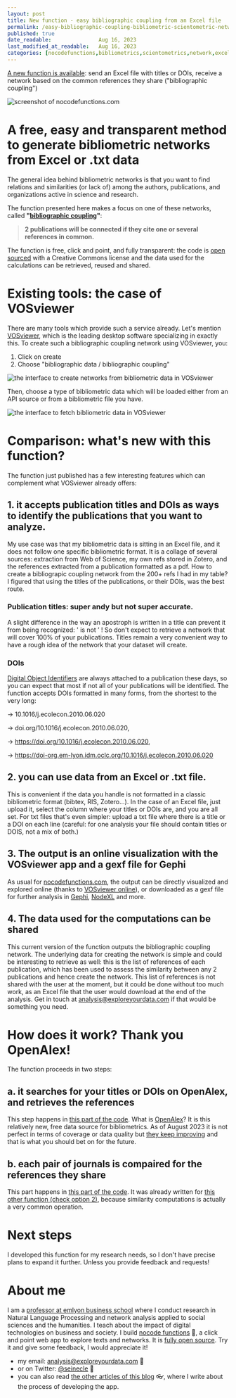```yaml
---
layout: post
title: New function - easy bibliographic coupling from an Excel file
permalink: /easy-bibliographic-coupling-bibliometric-scientometric-network-with-excel-file/
published: true
date_readable:               Aug 16, 2023
last_modified_at_readable:   Aug 16, 2023
categories: [nocodefunctions,bibliometrics,scientometrics,network,excel]
---
```

[A new function is available](https://nocodefunctions.com/bibliocoupling/bibliographic_coupling_tool.html): send an Excel file with titles or DOIs, receive a network based on the common references they share ("bibliographic coupling")

![screenshot of nocodefunctions.com](https://github.com/seinecle/blog/assets/1244100/71735d1a-2b5a-445f-a08c-e86900747925)

# A free, easy and transparent method to generate bibliometric networks from Excel or .txt data
The general idea behind bibliometric networks is that you want to find relations and similarities (or lack of) among the authors, publications, and organizations active in science and research.

The function presented here makes a focus on one of these networks, called **"[bibliographic coupling](https://en.wikipedia.org/wiki/Bibliographic_coupling)"**:

> **2 publications will be connected if they cite one or several references in common.**

The function is free, click and point, and fully transparent: the code is [open sourced](https://github.com/seinecle/nocodefunctions-web-app) with a Creative Commons license and the data used for the calculations can be retrieved, reused and shared.

# Existing tools: the case of VOSviewer
There are many tools which provide such a service already. Let's mention [VOSviewer](https://www.vosviewer.com/), which is the leading desktop software specializing in exactly this.
To create such a bibliographic coupling network using VOSviewer, you:

1. Click on create
2. Choose "bibliographic data / bibliographic coupling"

![the interface to create networks from bibliometric data in VOSviewer](https://github.com/seinecle/blog/assets/1244100/250dcfc1-309a-4019-9f3d-db95c0fe4fa7)

Then, choose a type of bibliometric data which will be loaded either from an API source or from a bibliometric file you have.

![the interface to fetch bibliometric data in VOSviewer](https://github.com/seinecle/blog/assets/1244100/1d58602f-6198-419c-84c7-0e1d9094b400)


# Comparison: what's new with this function?
The function just published has a few interesting features which can complement what VOSviewer already offers:

## 1. it accepts publication titles and DOIs as ways to identify the publications that you want to analyze.
My use case was that my bibliometric data is sitting in an Excel file, and it does not follow one specific bibliometric format.
It is a collage of several sources: extraction from Web of Science, my own refs stored in Zotero, and the references extracted from a publication formatted as a pdf.
How to create a bibliograpic coupling network from the 200+ refs I had in my table? I figured that using the titles of the publications, or their DOIs, was the best route.

### Publication titles: super andy  but not super accurate.
A slight difference in the way an apostroph is written in a title can prevent it from being recognized: ' is not ʼ !
So don't expect to retrieve a network that will cover 100% of your publications. Titles remain a very convenient way to have a rough idea of the network that your dataset will create.

### DOIs
[Digital Object Identifiers](https://fr.wikipedia.org/wiki/Digital_Object_Identifier) are always attached to a publication these days, so you can expect that most if not all of your publications will be identified. The function accepts DOIs formatted in many forms, from the shortest to the very long:

-> 10.1016/j.ecolecon.2010.06.020

-> doi.org/10.1016/j.ecolecon.2010.06.020,

-> https://doi.org/10.1016/j.ecolecon.2010.06.020,

-> https://doi-org.em-lyon.idm.oclc.org/10.1016/j.ecolecon.2010.06.020

## 2. you can use data from an Excel or .txt file.
This is convenient if the data you handle is not formatted in a classic bibliometric format (bibtex, RIS, Zotero...).
In the case of an Excel file, just upload it, select the column where your titles or DOIs are, and you are all set.
For txt files that's even simpler: upload a txt file where there is a title or a DOI on each line (careful: for one analysis your file should contain titles or DOIS, not a mix of both.)

## 3. The output is an online visualization with the VOSviewer app and a gexf file for Gephi
As usual for [nocodefunctions.com](https://nocodefunctions.com), the output can be directly visualized and explored online (thanks to [VOSviewer online](https://app.vosviewer.com/)), or downloaded as a gexf file for further analysis in [Gephi](https://gephi.org), [NodeXL](https://www.smrfoundation.org/nodexl/) and more.

## 4. The data used for the computations can be shared
This current version of the function outputs the bibliographic coupling network.
The underlying data for creating the network is simple and could be interesting to retrieve as well: this is the list of references of each publication, which has been used to assess the similarity between any 2 publications and hence create the network.
This list of references is not shared with the user at the moment, but it could be done without too much work, as an Excel file that the user would download at the end of the analysis.
Get in touch at analysis@exploreyourdata.com if that would be something you need.

# How does it work? Thank you OpenAlex!
The function proceeds in two steps:

## a. it searches for your titles or DOIs on OpenAlex, and retrieves the references
This step happens in [this part of the code](https://github.com/seinecle/OpenAlexCitedRefs). What is [OpenAlex](https://openalex.org/)?
It is this relatively new, free data source for bibliometrics.
As of August 2023 it is not perfect in terms of coverage or data quality but [they keep improving](https://blog.ourresearch.org/new-study-shows-openalex-is-a-good-alternative-to-scopus-for-demographic-research/) and that is what you should bet on for the future.

## b. each pair of journals is compaired for the references they share
This part happens in [this part of the code](https://github.com/seinecle/Gaze).
It was already written for [this other function (check option 2)](https://nocodefunctions.com/gaze/network_builder_tool.html), because similarity computations is actually a very common operation.

# Next steps
I developed this function for my research needs, so I don't have precise plans to expand it further.
Unless you provide feedback and requests! 


# About me
I am a [professor at emlyon business school](https://www.linkedin.com/in/levallois/) where I conduct research in Natural Language Processing and network analysis applied to social sciences and the humanities. I teach about the impact of digital technologies on business and society. I  build [nocode functions](https://nocodefunctions.com) 🔎, a click and point web app to explore texts and networks. It is [fully open source](https://github.com/seinecle/nocodefunctions). Try it and give some feedback, I would appreciate it!

* my email: [analysis@exploreyourdata.com](mailto:analysis@exploreyourdata.com) 📧
* or on Twitter: [@seinecle](https://twitter.com/seinecle) 📱
* you can also read [the other articles of this blog](https://nocodefunctions.com/blog) 👓, where I write about the process of developing the app.

